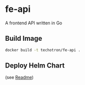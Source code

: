 # fe-api

A frontend API written in Go

## Build Image

```bash
docker build -t techotron/fe-api .
```

## Deploy Helm Chart

(see [Readme](../README.md))